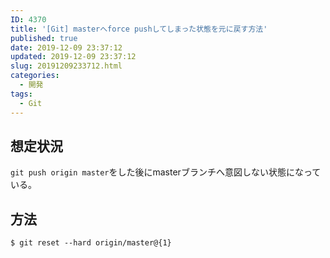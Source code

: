 ```yaml
---
ID: 4370
title: '[Git] masterへforce pushしてしまった状態を元に戻す方法'
published: true
date: 2019-12-09 23:37:12
updated: 2019-12-09 23:37:12
slug: 20191209233712.html
categories:
  - 開発
tags:
  - Git
---
```

## 想定状況

`git push origin master`をした後にmasterブランチへ意図しない状態になっている。


## 方法

```
$ git reset --hard origin/master@{1}
```